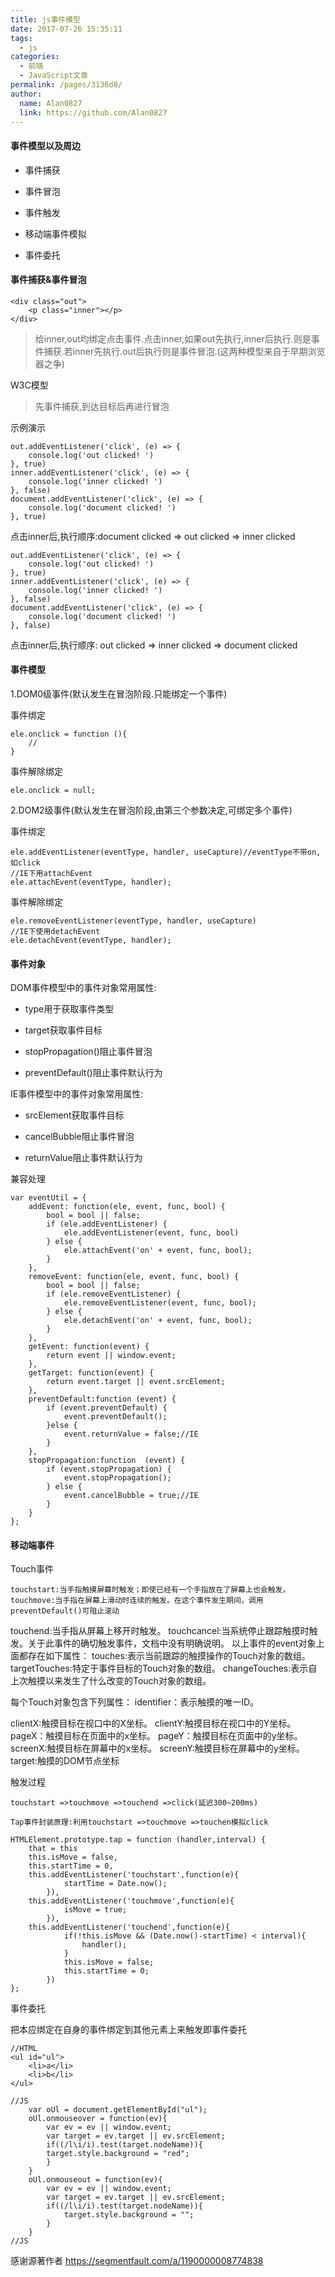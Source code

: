 ```yaml
---
title: js事件模型
date: 2017-07-26 15:35:11
tags: 
  - js
categories: 
  - 前端
  - JavaScript文章
permalink: /pages/3136d8/
author: 
  name: Alan0827
  link: https://github.com/Alan0827
---
```


#### 事件模型以及周边

* 事件捕获

* 事件冒泡

* 事件触发

* 移动端事件模拟

* 事件委托


<!-- more -->

#### 事件捕获&事件冒泡

    <div class="out">
        <p class="inner"></p>
    </div>

>给inner,out均绑定点击事件.点击inner,如果out先执行,inner后执行.则是事件捕获.若inner先执行.out后执行则是事件冒泡.(这两种模型来自于早期浏览器之争)

W3C模型

>先事件捕获,到达目标后再进行冒泡

示例演示

    out.addEventListener('click', (e) => {
        console.log('out clicked! ')
    }, true)
    inner.addEventListener('click', (e) => {
        console.log('inner clicked! ')
    }, false)
    document.addEventListener('click', (e) => {
        console.log('document clicked! ')
    }, true)

点击inner后,执行顺序:document clicked => out clicked => inner clicked

    out.addEventListener('click', (e) => {
        console.log('out clicked! ')
    }, true)
    inner.addEventListener('click', (e) => {
        console.log('inner clicked! ')
    }, false)
    document.addEventListener('click', (e) => {
        console.log('document clicked! ')
    }, false)

点击inner后,执行顺序: out clicked => inner clicked => document clicked


#### 事件模型

1.DOM0级事件(默认发生在冒泡阶段.只能绑定一个事件)

事件绑定

    ele.onclick = function (){
        //
    }

事件解除绑定
    
    ele.onclick = null;

2.DOM2级事件(默认发生在冒泡阶段,由第三个参数决定,可绑定多个事件)

事件绑定

    ele.addEventListener(eventType, handler, useCapture)//eventType不带on,如click
    //IE下用attachEvent
    ele.attachEvent(eventType, handler);

事件解除绑定

    ele.removeEventListener(eventType, handler, useCapture)
    //IE下使用detachEvent
    ele.detachEvent(eventType, handler);

#### 事件对象

DOM事件模型中的事件对象常用属性:

* type用于获取事件类型

* target获取事件目标

* stopPropagation()阻止事件冒泡

* preventDefault()阻止事件默认行为


IE事件模型中的事件对象常用属性:

* srcElement获取事件目标

* cancelBubble阻止事件冒泡

* returnValue阻止事件默认行为


兼容处理

    var eventUtil = {
        addEvent: function(ele, event, func, bool) {
            bool = bool || false;
            if (ele.addEventListener) {
                ele.addEventListener(event, func, bool)
            } else {
                ele.attachEvent('on' + event, func, bool);
            }
        },
        removeEvent: function(ele, event, func, bool) {
            bool = bool || false;
            if (ele.removeEventListener) {
                ele.removeEventListener(event, func, bool);
            } else {
                ele.detachEvent('on' + event, func, bool);
            }
        },
        getEvent: function(event) {
            return event || window.event;
        },
        getTarget: function(event) {
            return event.target || event.srcElement;
        },
        preventDefault:function (event) {
            if (event.preventDefault) {
                event.preventDefault();
            }else {
                event.returnValue = false;//IE
            }
        },
        stopPropagation:function  (event) {
            if (event.stopPropagation) {
                event.stopPropagation();
            } else {
                event.cancelBubble = true;//IE
            }
        }
    };

#### 移动端事件

Touch事件

    touchstart:当手指触摸屏幕时触发；即使已经有一个手指放在了屏幕上也会触发。
    touchmove:当手指在屏幕上滑动时连续的触发。在这个事件发生期间，调用preventDefault()可阻止滚动


touchend:当手指从屏幕上移开时触发。
touchcancel:当系统停止跟踪触摸时触发。关于此事件的确切触发事件，文档中没有明确说明。
以上事件的event对象上面都存在如下属性：
touches:表示当前跟踪的触摸操作的Touch对象的数组。
targetTouches:特定于事件目标的Touch对象的数组。
changeTouches:表示自上次触摸以来发生了什么改变的Touch对象的数组。

每个Touch对象包含下列属性：
identifier：表示触摸的唯一ID。

clientX:触摸目标在视口中的X坐标。
clientY:触摸目标在视口中的Y坐标。
pageX：触摸目标在页面中的x坐标。
pageY：触摸目标在页面中的y坐标。
screenX:触摸目标在屏幕中的x坐标。
screenY:触摸目标在屏幕中的y坐标。
target:触摸的DOM节点坐标

触发过程

    touchstart =>touchmove =>touchend =>click(延迟300~200ms)

    Tap事件封装原理:利用touchstart =>touchmove =>touchen模拟click

    HTMLElement.prototype.tap = function (handler,interval) {
        that = this
        this.isMove = false,
        this.startTime = 0,
        this.addEventListener('touchstart',function(e){
                startTime = Date.now();
            }),
        this.addEventListener('touchmove',function(e){
                isMove = true;
            }),
        this.addEventListener('touchend',function(e){
                if(!this.isMove && (Date.now()-startTime) < interval){
                    handler();
                }
                this.isMove = false;
                this.startTime = 0;
            })
    };

事件委托

把本应绑定在自身的事件绑定到其他元素上来触发即事件委托

    //HTML
    <ul id="ul">
        <li>a</li>
        <li>b</li>
    </ul>

    //JS
        var oUl = document.getElementById("ul");
        oUl.onmouseover = function(ev){
            var ev = ev || window.event;
            var target = ev.target || ev.srcElement;
            if((/l\i/i).test(target.nodeName)){
            target.style.background = "red";
            }
        }
        oUl.onmouseout = function(ev){
            var ev = ev || window.event;
            var target = ev.target || ev.srcElement;
            if((/l\i/i).test(target.nodeName)){
                target.style.background = "";
            }
        }
    //JS



感谢源著作者   https://segmentfault.com/a/1190000008774838